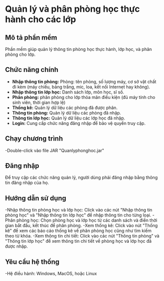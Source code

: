 # Quản lý và phân phòng học thực hành cho các lớp

## Mô tả phần mềm
  Phần mềm giúp quản lý thông tin phòng học thực hành, lớp học, và phân phòng cho lớp.

## Chức năng chính
- **Nhập thông tin phòng:** Phòng: tên phòng, số lượng máy, cơ sở vật chất đi kèm (máy chiếu, bảng trắng, mic, loa, kết nối Internet hay không).
- **Nhập thông tin lớp học:** Danh sách lớp, môn học, sĩ số.
- **Phân phòng:** phân phòng cho lớp thỏa mãn điều kiện (đủ máy tính cho sinh viên, thời gian hợp lệ)
- **Thống kê:** Quản lý dữ liệu các phòng đã được phân.
- **Thông tin phòng:** Quản lý dữ liệu các phòng đã nhập.
- **Thông tin lớp học:** Quản lý dữ liệu các lớp học đã nhập.
- **Login:** Cung cấp chức năng đăng nhập để bảo vệ quyền truy cập.

## Chạy chương trình
-Double-click vào file JAR "Quanlyphonghoc.jar"

## Đăng nhập
Để truy cập các chức năng quản lý, người dùng phải đăng nhập bằng thông tin đăng nhập của họ.

## Hướng dẫn sử dụng
-Nhập thông tin phòng học và lớp học: Click vào các nút "Nhập thông tin phòng học" và "Nhập thông tin lớp học" để nhập thông tin cho từng loại.
-Phân phòng học: Chọn phòng học và lớp học từ các danh sách và điền thời gian bắt đầu, kết thúc để phân phòng.
-Xem thống kê: Click vào nút "Thống kê" để xem các báo cáo thống kê về phân phòng học cũng như tìm kiếm theo từ khóa.
-Xem thông tin chi tiết: Click vào các nút "Thông tin phòng" và "Thông tin lớp học" để xem thông tin chi tiết về phòng học và lớp học đã được nhập.

## Yêu cầu hệ thống
-Hệ điều hành: Windows, MacOS, hoặc Linux

